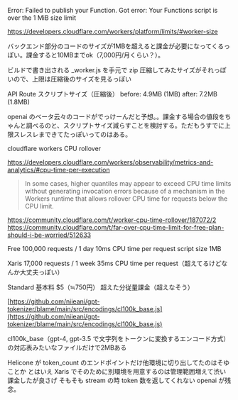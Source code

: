 

Error: Failed to publish your Function. Got error: Your Functions script is over the 1 MiB size limit 

https://developers.cloudflare.com/workers/platform/limits/#worker-size

バックエンド部分のコードのサイズが1MBを超えると課金が必要になってくるっぽい。課金すると10MBまでok（7,000円/月くらい？）。

ビルドで書き出される \_worker.js を手元で zip 圧縮してみたサイズがそれっぽいので、上限は圧縮後のサイズを見るっぽい

API Route スクリプトサイズ（圧縮後）
before: 4.9MB (1MB)
after: 7.2MB (1.8MB)

openai のベータ云々のコードがでっけーんだと予想。。課金する場合の値段をちゃんと調べるのと、スクリプトサイズ減らすことを検討する。ただもうすでに上限スレスレまできてたっぽいってのはある。


cloudflare workers CPU rollover

https://developers.cloudflare.com/workers/observability/metrics-and-analytics/#cpu-time-per-execution
>In some cases, higher quantiles may appear to exceed CPU time limits without generating invocation errors because of a mechanism in the Workers runtime that allows rollover CPU time for requests below the CPU limit.

https://community.cloudflare.com/t/worker-cpu-time-rollover/187072/2
https://community.cloudflare.com/t/far-over-cpu-time-limit-for-free-plan-should-i-be-worried/512633

Free
100,000 requests / 1 day
10ms CPU time per request
script size 1MB

Xaris
17,000 requests / 1 week
35ms CPU time per request（超えてるけどなんか大丈夫っぽい）

Standard
基本料 $5（≒750円）
超えた分従量課金（超えなそう）


[https://github.com/niieani/gpt-tokenizer/blame/main/src/encodings/cl100k_base.js](https://github.com/niieani/gpt-tokenizer/blame/main/src/encodings/cl100k_base.js)

cl100k_base（gpt-4, gpt-3.5 で文字列をトークンに変換するエンコード方式）の対応表みたいなファイルだけで2MBある

Helicone が token_count のエンドポイントだけ他環境に切り出してたのはそゆことか
とはいえ Xaris でそのために別環境を用意するのは管理範囲増えて渋い
課金したが良さげ
そもそも stream の時 token 数を返してくれない openai が残念。